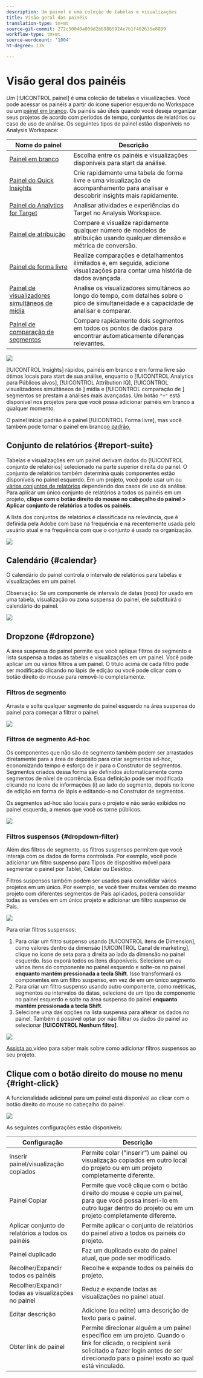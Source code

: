 ```yaml
---
description: Um painel é uma coleção de tabelas e visualizações
title: Visão geral dos painéis
translation-type: tm+mt
source-git-commit: 272c50040a009d2b69885924e7b1f402636e8889
workflow-type: tm+mt
source-wordcount: '1004'
ht-degree: 13%

---
```



# Visão geral dos painéis

Um [!UICONTROL painel] é uma coleção de tabelas e visualizações. Você pode acessar os painéis a partir do ícone superior esquerdo no Workspace ou um [painel em branco](blank-panel.md). Os painéis são úteis quando você deseja organizar seus projetos de acordo com períodos de tempo, conjuntos de relatórios ou caso de uso de análise. Os seguintes tipos de painel estão disponíveis no Analysis Workspace:

| Nome do painel | Descrição |
| --- | --- |
| [Painel em branco](blank-panel.md) | Escolha entre os painéis e visualizações disponíveis para start da análise. |
| [Painel do Quick Insights](quickinsight.md) | Crie rapidamente uma tabela de forma livre e uma visualização de acompanhamento para analisar e descobrir insights mais rapidamente. |
| [Painel do Analytics for Target](a4t-panel.md) | Analisar atividades e experiências do Target no Analysis Workspace. |
| [Painel de atribuição](attribution.md) | Compare e visualize rapidamente qualquer número de modelos de atribuição usando qualquer dimensão e métrica de conversão. |
| [Painel de forma livre](freeform-panel.md) | Realize comparações e detalhamentos ilimitados e, em seguida, adicione visualizações para contar uma história de dados avançada. |
| [Painel de visualizadores simultâneos de mídia](media-concurrent-viewers.md) | Analise os visualizadores simultâneos ao longo do tempo, com detalhes sobre o pico de simultaneidade e a capacidade de analisar e comparar. |
| [Painel de comparação de segmentos](c-segment-comparison/segment-comparison.md) | Compare rapidamente dois segmentos em todos os pontos de dados para encontrar automaticamente diferenças relevantes. |

![](assets/panel-overview.png)

[!UICONTROL Insights] rápidos, painéis   em branco e   em forma livre são ótimos locais para start de sua análise, enquanto o  [!UICONTROL Analytics para Públicos alvos],  [!UICONTROL Attribution IQ],  [!UICONTROL visualizadores simultâneos de ] mídia e  [!UICONTROL comparação de ] segmentos se prestam a análises mais avançadas. Um botão `"+"` está disponível nos projetos para que você possa adicionar painéis em branco a qualquer momento.

O painel inicial padrão é o painel [!UICONTROL Forma livre], mas você também pode tornar o painel em branco[o padrão.](/help/analyze/analysis-workspace/c-panels/blank-panel.md)

## Conjunto de relatórios {#report-suite}

Tabelas e visualizações em um painel derivam dados do [!UICONTROL conjunto de relatórios] selecionado na parte superior direita do painel. O conjunto de relatórios também determina quais componentes estão disponíveis no painel esquerdo. Em um projeto, você pode usar um ou [vários conjuntos de relatórios](https://experienceleague.adobe.com/docs/analytics/analyze/analysis-workspace/build-workspace-project/multiple-report-suites.html?lang=pt-BR) dependendo dos casos de uso da análise. Para aplicar um único conjunto de relatórios a todos os painéis em um projeto, **clique com o botão direito do mouse no cabeçalho do painel > Aplicar conjunto de relatórios a todos os painéis**.

A lista dos conjuntos de relatórios é classificada na relevância, que é definida pela Adobe com base na frequência e na recentemente usada pelo usuário atual e na frequência com que o conjunto é usado na organização.

![](assets/panel-report-suite.png)

## Calendário {#calendar}

O calendário do painel controla o intervalo de relatórios para tabelas e visualizações em um painel.

Observação: Se um componente de intervalo de datas (roxo) for usado em uma tabela, visualização ou zona suspensa do painel, ele substituirá o calendário do painel.

![](assets/panel-calendar.png)

## Dropzone {#dropzone}

A área suspensa do painel permite que você aplique filtros de segmento e lista suspensa a todas as tabelas e visualizações em um painel. Você pode aplicar um ou vários filtros a um painel. O título acima de cada filtro pode ser modificado clicando no lápis de edição ou você pode clicar com o botão direito do mouse para removê-lo completamente.

### Filtros de segmento

Arraste e solte qualquer segmento do painel esquerdo na área suspensa do painel para começar a filtrar o painel.

![](assets/segment-filter.png)

### Filtros de segmento Ad-hoc

Os componentes que não são de segmento também podem ser arrastados diretamente para a área de depósito para criar segmentos ad-hoc, economizando tempo e esforço de ir para o Construtor de segmentos. Segmentos criados dessa forma são definidos automaticamente como segmentos de nível de ocorrência. Essa definição pode ser modificada clicando no ícone de informações (i) ao lado do segmento, depois no ícone de edição em forma de lápis e editando-o no Construtor de segmentos.

Os segmentos ad-hoc são locais para o projeto e não serão exibidos no painel esquerdo, a menos que você os torne públicos.

![](assets/adhoc-segment-filter.png)

### Filtros suspensos {#dropdown-filter}

Além dos filtros de segmento, os filtros suspensos permitem que você interaja com os dados de forma controlada. Por exemplo, você pode adicionar um filtro suspenso para Tipos de dispositivo móvel para segmentar o painel por Tablet, Celular ou Desktop.

Filtros suspensos também podem ser usados para consolidar vários projetos em um único. Por exemplo, se você tiver muitas versões do mesmo projeto com diferentes segmentos de País aplicados, poderá consolidar todas as versões em um único projeto e adicionar um filtro suspenso de País.

![](assets/dropdown-filter-intro.png)

Para criar filtros suspensos:

1. Para criar um filtro suspenso usando [!UICONTROL itens de Dimension], como valores dentro da dimensão [!UICONTROL Canal de marketing], clique no ícone de seta para a direita ao lado da dimensão no painel esquerdo. Isso exporá todos os itens disponíveis. Selecione um ou vários itens do componente no painel esquerdo e solte-os no painel **enquanto mantém pressionada a tecla Shift**. Isso transformará os componentes em um filtro suspenso, em vez de em um único segmento.
1. Para criar um filtro suspenso usando outro componente, como métricas, segmentos ou intervalos de datas, selecione de um tipo de componente no painel esquerdo e solte na área suspensa do painel **enquanto mantém pressionada a tecla Shift**.
1. Selecione uma das opções na lista suspensa para alterar os dados no painel. Também é possível optar por não filtrar os dados do painel ao selecionar **[!UICONTROL Nenhum filtro]**.

![](assets/create-dropdown.png)

[Assista ao ](https://docs.adobe.com/content/help/en/analytics-learn/tutorials/analysis-workspace/using-panels/using-panels-to-organize-your-analysis-workspace-projects.html) vídeo para saber mais sobre como adicionar filtros suspensos ao seu projeto.

## Clique com o botão direito do mouse no menu {#right-click}

A funcionalidade adicional para um painel está disponível ao clicar com o botão direito do mouse no cabeçalho do painel.

![](assets/right-click-menu.png)

As seguintes configurações estão disponíveis:

| Configuração | Descrição |
| --- | --- |
| Inserir painel/visualização copiados | Permite colar (&quot;inserir&quot;) um painel ou visualização copiados em outro local do projeto ou em um projeto completamente diferente. |
| Painel Copiar | Permite que você clique com o botão direito do mouse e copie um painel, para que você possa inseri-lo em outro lugar dentro do projeto ou em um projeto completamente diferente. |
| Aplicar conjunto de relatórios a todos os painéis | Permite aplicar o conjunto de relatórios do painel ativo a todos os painéis do projeto. |
| Painel duplicado | Faz um duplicado exato do painel atual, que pode ser modificado. |
| Recolher/Expandir todos os painéis | Recolhe e expande todos os painéis do projeto. |
| Recolher/Expandir todas as visualizações no painel | Reduz e expande todas as visualizações no painel atual. |
| Editar descrição | Adicione (ou edite) uma descrição de texto para o painel. |
| Obter link do painel | Permite direcionar alguém a um painel específico em um projeto. Quando o link for clicado, o recipient será solicitado a fazer login antes de ser direcionado para o painel exato ao qual está vinculado. |
